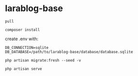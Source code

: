 # larablog-base

`pull`

`composer install`

create .env with:

```
DB_CONNECTION=sqlite
DB_DATABASE=/path/to/larablog-base/database/database.sqlite
```

`php artisan migrate:fresh --seed -v`

`php artisan serve`
